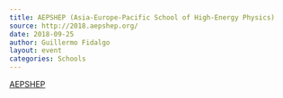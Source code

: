 ```yaml
---
title: AEPSHEP (Asia-Europe-Pacific School of High-Energy Physics)
source: http://2018.aepshep.org/
date: 2018-09-25
author: Guillermo Fidalgo
layout: event
categories: Schools
---
```

[AEPSHEP](http://2018.aepshep.org/)
